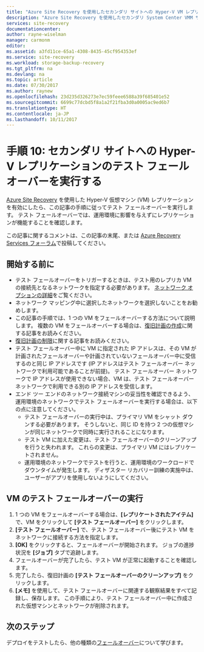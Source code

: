 ```yaml
---
title: "Azure Site Recovery を使用したセカンダリ サイトへの Hyper-V VM レプリケーションのテスト フェールオーバーを実行する | Microsoft Docs"
description: "Azure Site Recovery を使用したセカンダリ System Center VMM サイトへの Hyper-V VM レプリケーションのテスト フェールオーバーを実行する方法について説明します。"
services: site-recovery
documentationcenter: 
author: rayne-wiselman
manager: carmonm
editor: 
ms.assetid: a3fd11ce-65a1-4308-8435-45cf954353ef
ms.service: site-recovery
ms.workload: storage-backup-recovery
ms.tgt_pltfrm: na
ms.devlang: na
ms.topic: article
ms.date: 07/30/2017
ms.author: raynew
ms.openlocfilehash: 23d235d326273e7ec59feee6588a39f685401e52
ms.sourcegitcommit: 6699c77dcbd5f8a1a2f21fba3d0a0005ac9ed6b7
ms.translationtype: HT
ms.contentlocale: ja-JP
ms.lasthandoff: 10/11/2017
---
```

# <a name="step-10-run-a-test-failover-for-hyper-v-replication-to-a-secondary-site"></a>手順 10: セカンダリ サイトへの Hyper-V レプリケーションのテスト フェールオーバーを実行する


[Azure Site Recovery](site-recovery-overview.md) を使用した Hyper-V 仮想マシン (VM) レプリケーションを有効にしたら、この記事の手順に従ってテスト フェールオーバーを実行します。 テスト フェールオーバーでは、運用環境に影響を与えずにレプリケーションが機能することを確認します。 


この記事に関するコメントは、この記事の末尾、または [Azure Recovery Services フォーラム](https://social.msdn.microsoft.com/forums/azure/home?forum=hypervrecovmgr)で投稿してください。


## <a name="before-you-start"></a>開始する前に

- テスト フェールオーバーをトリガーするときは、テスト用のレプリカ VM の接続先となるネットワークを指定する必要があります。 [ネットワーク オプションの詳細](site-recovery-test-failover-vmm-to-vmm.md#network-options-in-site-recovery)をご覧ください。
- ネットワーク マッピング中に選択したネットワークを選択しないことをお勧めします。
- この記事の手順では、1 つの VM をフェールオーバーする方法について説明します。 複数の VM をフェールオーバーする場合は、[復旧計画の作成](site-recovery-create-recovery-plans.md)に関する記事をお読みください。
- [復旧計画の制限](site-recovery-test-failover-vmm-to-vmm.md#things-to-note)に関する記事をお読みください。
- テスト フェールオーバー中に VM に指定された IP アドレスは、その VM が計画されたフェールオーバーや計画されていないフェールオーバー中に受信するのと同じ IP アドレスです (IP アドレスはテスト フェールオーバー ネットワークで利用可能であることが前提)。 テスト フェールオーバー ネットワークで IP アドレスが使用できない場合、VM は、テスト フェールオーバー ネットワークで利用できる別の IP アドレスを受信します。
- エンド ツー エンドのネットワーク接続マシンの妥当性を確認できるよう、運用環境のネットワークでテスト フェールオーバーを実行する場合は、以下の点に注意してください。
    - テスト フェールオーバーの実行中は、プライマリ VM をシャット ダウンする必要があります。 そうしないと、同じ ID を持つ 2 つの仮想マシンが同じネットワークで同時に実行されることになります。 
    - テスト VM に加えた変更は、テスト フェールオーバーのクリーンアップを行うと失われます。 これらの変更は、プライマリ VM にはレプリケートされません。
    - 運用環境のネットワークでテストを行うと、運用環境のワークロードでダウンタイムが発生します。 ディザスター リカバリー訓練の実施中は、ユーザーがアプリを使用しないようにしてください。  


## <a name="run-a-test-failover-for-a-vm"></a>VM のテスト フェールオーバーの実行

1. 1 つの VM をフェールオーバーする場合は、**[レプリケートされたアイテム]** で、VM をクリックして **[テスト フェールオーバー]** をクリックします。
2. **[テスト フェールオーバー]** で、テスト フェールオーバー後にテスト VM をネットワークに接続する方法を指定します。 
3. **[OK]** をクリックすると、フェールオーバーが開始されます。 ジョブの進捗状況を **[ジョブ]** タブで追跡します。
5. フェールオーバーが完了したら、テスト VM が正常に起動することを確認します。
6. 完了したら、復旧計画の **[テスト フェールオーバーのクリーンアップ]** をクリックします。
7. **[メモ]** を使用して、テスト フェールオーバーに関連する観察結果をすべて記録し、保存します。 この手順により、テスト フェールオーバー中に作成された仮想マシンとネットワークが削除されます。


## <a name="next-steps"></a>次のステップ

デプロイをテストしたら、他の種類の[フェールオーバー](site-recovery-failover.md)について学びます。
